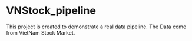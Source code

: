 # VNStock_pipeline
This project is created to demonstrate a real data pipeline. The Data come from VietNam Stock Market.
